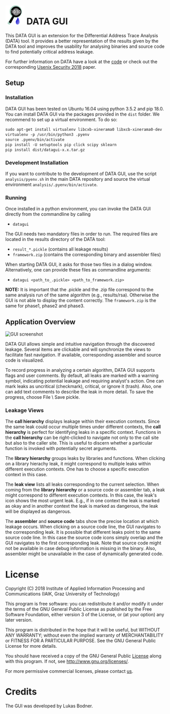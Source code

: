 # ![DATA GUI icon][icon] DATA GUI

This DATA GUI is an extension for the Differential Address Trace Analysis (DATA) 
tool. It provides a better representation of the results given by the
DATA tool and improves the usability for analysing binaries and source code to 
find potentially critical address leakage.

For further information on DATA have a look at the [code][data_github]
or check out the corresponding [Usenix Security 2018][usenix]
paper.

## Setup
### Installation

DATA GUI has been tested on Ubuntu 16.04 using python 3.5.2 and pip 18.0.
You can install DATA GUI via the packages provided in the `dist` folder.
We recommend to set up a virtual environment. To do so:

```
sudo apt-get install virtualenv libcxb-xinerama0 libxcb-xinerama0-dev
virtualenv -p /usr/bin/python3 .pyenv
source .pyenv/bin/activate
pip install -U setuptools pip click scipy sklearn
pip install dist/datagui-x.x.tar.gz
```

### Development Installation

If you want to contribute to the development of DATA GUI, use the 
script `analysis/pyenv.sh` in the main DATA repository and source the
virtual environment `analysis/.pyenv/bin/activate`.

### Running
Once installed in a python environment, you can invoke the DATA GUI 
directly from the commandline by calling

* `datagui`

The GUI needs two mandatory files in order to run.
The required files are located in the results directory of the DATA tool: 

* `result_*.pickle` (contains all leakage results)
* `framework.zip`   (contains the corresponding binary and assembler files)

When starting DATA GUI, it asks for those two files in a dialog window. 
Alternatively, one can provide these files as commandline arguments:

* `datagui <path_to_.pickle> <path_to_framework.zip>`
   
**NOTE:** It is important that the .pickle and the .zip file correspond 
to the same analysis run of the same algorithm (e.g., results/rsa).
Otherwise the GUI is not able to display the content correctly.
The `framework.zip` is the same for phase1, phase2 and phase3.

## Application Overview
![GUI screenshot][screenshot]

DATA GUI allows simple and intuitive navigation through the discovered leakage. Several
items are clickable and will synchronize the views to facilitate fast navigation.
If available, corresponding assembler and source code is visualized.

To record progress in analyzing a certain algorithm, DATA GUI supports flags and user comments.
By default, all leaks are marked with a warning symbol, indicating potential leakage and requiring
analyst's action. One can mark leaks as uncritical (checkmark), critical, or ignore it (trash).
Also, one can add text comments to describe the leak in more detail.
To save the progress, choose File \ Save pickle.

### Leakage Views

The **call hierarchy** displays leakage within their execution contexts.
Since the same leak could occur multiple times under different contexts, 
the **call hierarchy** is perfect for identifying leaks in a specific context.
Functions in the **call hierarchy** can be right-clicked to navigate not only
to the call site but also to the caller site. This is useful to discern
whether a particular function is invoked with potentially secret arguments.

The **library hierarchy** groups leaks by libraries and functions. 
When clicking on a library hierachy leak, it might correspond to multiple
leaks within different execution contexts. One has to choose a specific execution context in this case.

The **leak view** lists all leaks corresponding to the current selection.
When coming from the **library hierarchy** or a source code or assembler tab, 
a leak might correspond to different execution contexts. In this case, the leak's icon
shows the most urgent leak. E.g., if in one context the leak is marked as okay and 
in another context the leak is marked as dangerous, the leak will be displayed as dangerous. 

The **assembler** and **source code** tabs show the precise location at which leakage occurs. 
When clicking on a source code line, the GUI navigates to the corresponding leak. 
It is possible that different leaks point to the same source code line. In this case the 
source code icons simply overlap and the GUI navigates to the first corresponding leak.
Note that source code might not be available in case debug information is missing in the binary.
Also, assembler might be unavailable in the case of dynamically generated code. 

# License
Copyright (C) 2018 Institute of Applied Information Processing and Communications (IAIK, Graz University of Technology)

This program is free software: you can redistribute it and/or modify
it under the terms of the GNU General Public License as published by
the Free Software Foundation, either version 3 of the License, or
(at your option) any later version.

This program is distributed in the hope that it will be useful,
but WITHOUT ANY WARRANTY; without even the implied warranty of
MERCHANTABILITY or FITNESS FOR A PARTICULAR PURPOSE.  See the
GNU General Public License for more details.

You should have received a copy of the GNU General Public [License](./LICENSE)
along with this program. If not, see <http://www.gnu.org/licenses/>.

For more permissive commercial licenses, please contact [us](mailto:data@iaik.tugraz.at).

# Credits
The GUI was developed by Lukas Bodner.

[icon]: datagui/resources/icons/window_icon_small.png
[data_github]: https://github.com/Fraunhofer-AISEC/DATA
[usenix]: https://www.usenix.org/conference/usenixsecurity18/presentation/weiser
[venv]: https://virtualenv.pypa.io/en/stable/
[pyenv]: pyenv.sh
[setup]: setup.py
[screenshot]: doc/gui_screenshot.png
